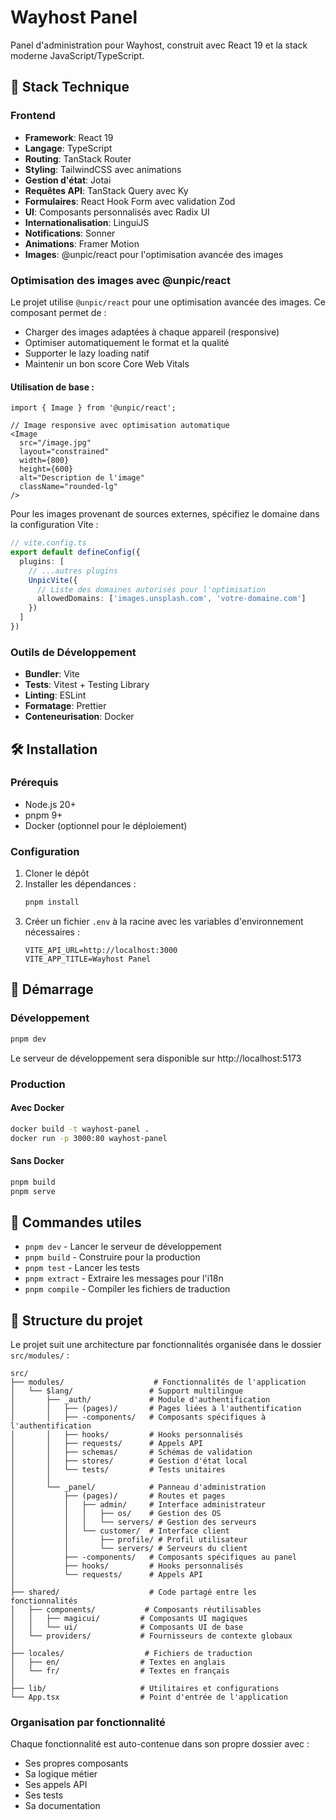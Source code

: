 # Wayhost Panel

Panel d'administration pour Wayhost, construit avec React 19 et la stack moderne JavaScript/TypeScript.

## 🚀 Stack Technique

### Frontend
- **Framework**: React 19
- **Langage**: TypeScript
- **Routing**: TanStack Router
- **Styling**: TailwindCSS avec animations
- **Gestion d'état**: Jotai
- **Requêtes API**: TanStack Query avec Ky
- **Formulaires**: React Hook Form avec validation Zod
- **UI**: Composants personnalisés avec Radix UI
- **Internationalisation**: LinguiJS
- **Notifications**: Sonner
- **Animations**: Framer Motion
- **Images**: @unpic/react pour l'optimisation avancée des images

### Optimisation des images avec @unpic/react

Le projet utilise `@unpic/react` pour une optimisation avancée des images. Ce composant permet de :
- Charger des images adaptées à chaque appareil (responsive)
- Optimiser automatiquement le format et la qualité
- Supporter le lazy loading natif
- Maintenir un bon score Core Web Vitals

#### Utilisation de base :

```tsx
import { Image } from '@unpic/react';

// Image responsive avec optimisation automatique
<Image
  src="/image.jpg"
  layout="constrained"
  width={800}
  height={600}
  alt="Description de l'image"
  className="rounded-lg"
/>
```

Pour les images provenant de sources externes, spécifiez le domaine dans la configuration Vite :

```ts
// vite.config.ts
export default defineConfig({
  plugins: [
    // ...autres plugins
    UnpicVite({
      // Liste des domaines autorisés pour l'optimisation
      allowedDomains: ['images.unsplash.com', 'votre-domaine.com']
    })
  ]
})
```

### Outils de Développement
- **Bundler**: Vite
- **Tests**: Vitest + Testing Library
- **Linting**: ESLint
- **Formatage**: Prettier
- **Conteneurisation**: Docker

## 🛠 Installation

### Prérequis
- Node.js 20+
- pnpm 9+
- Docker (optionnel pour le déploiement)

### Configuration
1. Cloner le dépôt
2. Installer les dépendances :
   ```bash
   pnpm install
   ```
3. Créer un fichier `.env` à la racine avec les variables d'environnement nécessaires :
   ```
   VITE_API_URL=http://localhost:3000
   VITE_APP_TITLE=Wayhost Panel
   ```

## 🚀 Démarrage

### Développement
```bash
pnpm dev
```
Le serveur de développement sera disponible sur http://localhost:5173

### Production
#### Avec Docker
```bash
docker build -t wayhost-panel .
docker run -p 3000:80 wayhost-panel
```

#### Sans Docker
```bash
pnpm build
pnpm serve
```

## 🔧 Commandes utiles
- `pnpm dev` - Lancer le serveur de développement
- `pnpm build` - Construire pour la production
- `pnpm test` - Lancer les tests
- `pnpm extract` - Extraire les messages pour l'i18n
- `pnpm compile` - Compiler les fichiers de traduction

## 📁 Structure du projet

Le projet suit une architecture par fonctionnalités organisée dans le dossier `src/modules/` :

```
src/
├── modules/                    # Fonctionnalités de l'application
│   └── $lang/                 # Support multilingue
│       ├── _auth/             # Module d'authentification
│       │   ├── (pages)/       # Pages liées à l'authentification
│       │   ├── -components/   # Composants spécifiques à l'authentification
│       │   ├── hooks/         # Hooks personnalisés
│       │   ├── requests/      # Appels API
│       │   ├── schemas/       # Schémas de validation
│       │   ├── stores/        # Gestion d'état local
│       │   └── tests/         # Tests unitaires
│       │
│       └── _panel/            # Panneau d'administration
│           ├── (pages)/       # Routes et pages
│           │   ├── admin/     # Interface administrateur
│           │   │   ├── os/    # Gestion des OS
│           │   │   └── servers/ # Gestion des serveurs
│           │   └── customer/  # Interface client
│           │       ├── profile/ # Profil utilisateur
│           │       └── servers/ # Serveurs du client
│           ├── -components/   # Composants spécifiques au panel
│           ├── hooks/         # Hooks personnalisés
│           └── requests/      # Appels API
│
├── shared/                    # Code partagé entre les fonctionnalités
│   ├── components/           # Composants réutilisables
│   │   ├── magicui/         # Composants UI magiques
│   │   └── ui/              # Composants UI de base
│   └── providers/           # Fournisseurs de contexte globaux
│
├── locales/                  # Fichiers de traduction
│   ├── en/                  # Textes en anglais
│   └── fr/                  # Textes en français
│
├── lib/                     # Utilitaires et configurations
└── App.tsx                  # Point d'entrée de l'application
```

### Organisation par fonctionnalité
Chaque fonctionnalité est auto-contenue dans son propre dossier avec :
- Ses propres composants
- Sa logique métier
- Ses appels API
- Ses tests
- Sa documentation
